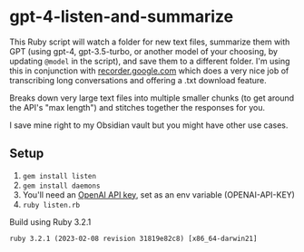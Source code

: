 # gpt-4-listen-and-summarize

This Ruby script will watch a folder for new text files, summarize them with GPT (using gpt-4, gpt-3.5-turbo, or another model of your choosing, by updating `@model` in the script), and save them to a different folder. I'm using this in conjunction with [recorder.google.com](https://recorder.google.com) which does a very nice job of transcribing long conversations and offering a .txt download feature.

Breaks down very large text files into multiple smaller chunks (to get around the API's "max length") and stitches together the responses for you.

I save mine right to my Obsidian vault but you might have other use cases.

## Setup

1. `gem install listen`
2. `gem install daemons`
3. You'll need an [OpenAI API key](https://platform.openai.com/account/api-keys), set as an env variable (OPENAI-API-KEY)
4. `ruby listen.rb`

Build using Ruby 3.2.1

```
ruby 3.2.1 (2023-02-08 revision 31819e82c8) [x86_64-darwin21]
```
